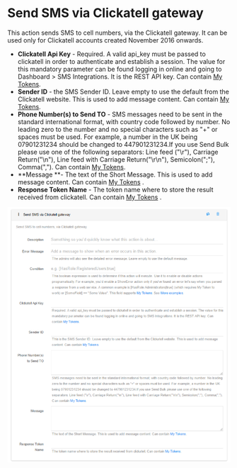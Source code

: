 # Send SMS via Clickatell gateway

This action sends SMS to cell numbers, via the Clickatell gateway. It can be used only for Clickatell accounts created November 2016 onwards.

* **Clickatell Api Key** - Required. A valid api\_key must be passed to clickatell in order to authenticate and establish a session. The value for this mandatory parameter can be found logging in online and going to Dashboard &gt; SMS Integrations. It is the REST API key. Can contain [My Tokens](http://www.dnnsharp.com/dnn/modules/my-custom-tokens).
* **Sender ID** - the SMS Sender ID. Leave empty to use the default from the Clickatell website. This is used to add message content. Can contain [My Tokens](http://www.dnnsharp.com/dnn/modules/my-custom-tokens). 
* **Phone Number\(s\) to Send TO** - SMS messages need to be sent in the standard international format, with country code followed by number. No leading zero to the number and no special characters such as "+" or spaces must be used. For example, a number in the UK being 07901231234 should be changed to 447901231234.If you use Send Bulk please use one of the following separators: Line feed \("\r"\), Carriage Return\("\n"\), Line feed with Carriage Return\("\r\n"\), Semicolon\(";"\), Comma\(","\). Can contain  [My Tokens](http://www.dnnsharp.com/dnn/modules/my-custom-tokens).
* **Message **- The text of the Short Message. This is used to add message content. Can contain [My Tokens](http://www.dnnsharp.com/dnn/modules/my-custom-tokens) .
* **Response Token Name** - The token name where to store the result received from clickatell. Can contain [My Tokens](http://www.dnnsharp.com/dnn/modules/my-custom-tokens) .

![](/assets/clicka.png)

